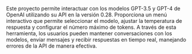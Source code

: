 Este proyecto permite interactuar con los modelos GPT-3.5 y GPT-4 de OpenAI utilizando su API en la versión 0.28. 
Proporciona un menú interactivo que permite seleccionar el modelo, ajustar la temperatura de respuesta y configurar el número máximo de tokens. 
A través de esta herramienta, los usuarios pueden mantener conversaciones con los modelos, enviar mensajes y recibir respuestas en tiempo real, manejando errores de la API de manera efectiva.
